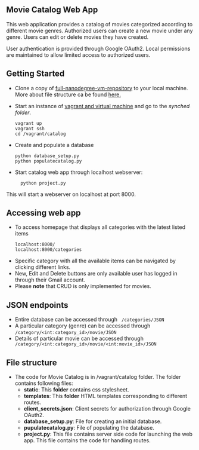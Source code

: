 ## Movie Catalog Web App

This web application provides a catalog of movies categorized according to
different movie genres. Authorized users can create a new movie under any genre.
Users can edit or delete movies they have created.

User authentication is provided through Google OAuth2. Local permissions are
maintained to allow limited access to authorized users.

## Getting Started
* Clone a copy of [full-nanodegree-vm-repository](https://github.com/pmishra02138/fullstack-vm.git) to your local machine. More about file structure ca be found [here.](#fileStructure)

* Start an instance of [vagrant and virtual machine](https://www.udacity.com/wiki/ud197/install-vagrant) and go to the _synched folder_.

  ```
  vagrant up
  vagrant ssh
  cd /vagrant/catalog
  ```
* Create and populate a database
  ```
  python database_setup.py
  python populatecatalog.py
  ```

* Start catalog web app through localhost webserver:
  ```
    python project.py
  ```
This will start a webserver on localhost at port 8000.

## Accessing web app

* To access homepage that displays all categories with the latest listed items
  ```
  localhost:8000/
  localhost:8000/categories
  ```
* Specific category with all the available items can be navigated by clicking different
links.
* New, Edit and Delete buttons are only available user has logged in through their Gmail account.
* Please **note** that CRUD is only implemented for movies.

## JSON endpoints

* Entire database can be accessed through ``` /categories/JSON```
* A particular category (genre) can be accessed through ```/category/<int:category_id>/movie/JSON```
* Details of particular movie can be accessed through ``` /category/<int:category_id>/movie/<int:movie_id>/JSON```

## <a id="fileStructure">File structure </a>

* The code for Movie Catalog is in /vagrant/catalog folder. The folder contains
following files:
  * **static**: This **folder** contains css stylesheet.
  * **templates**: This **folder** HTML templates corresponding to different routes.
  * **client_secrets.json**: Client secrets for authorization through Google OAuth2.
  * **database_setup.py**: File for creating an initial database.
  * **pupulatecatalog.py**: File of populating the database.
  * **project.py**: This file contains server side code for launching the web
  app. This file contains the code for handling routes.          
